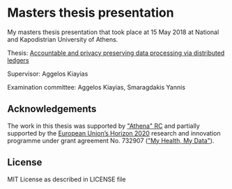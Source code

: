 # Masters thesis presentation

 My masters thesis presentation that took place at 15 May 2018 at National and Kapodistrian University of Athens.

Thesis: [Αccountable and privacy preserving  data processing via distributed ledgers](https://github.com/cnasikas/thesis)

Supervisor: Aggelos Kiayias

Examination committee: Aggelos Kiayias, Smaragdakis Yannis

## Acknowledgements

The work in this thesis was supported by ["Athena" RC](https://www.athena-innovation.gr/en) and partially supported by the [European Union’s Horizon 2020](https://ec.europa.eu/programmes/horizon2020/en/) research and innovation programme under grant agreement No. 732907 (["My Health, My Data"](http://www.myhealthmydata.eu/why-mhmd/)).

## License
MIT License as described in LICENSE file
